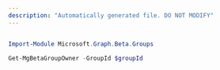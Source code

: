 ```yaml
---
description: "Automatically generated file. DO NOT MODIFY"
---
```


```powershell

Import-Module Microsoft.Graph.Beta.Groups

Get-MgBetaGroupOwner -GroupId $groupId

```